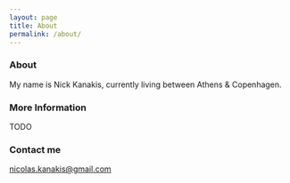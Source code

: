 ```yaml
---
layout: page
title: About
permalink: /about/
---
```


### About

My name is Nick Kanakis, currently living between Athens & Copenhagen.

### More Information

TODO

### Contact me

[nicolas.kanakis@gmail.com](mailto:nicolas.kanakis@gmail.com)
